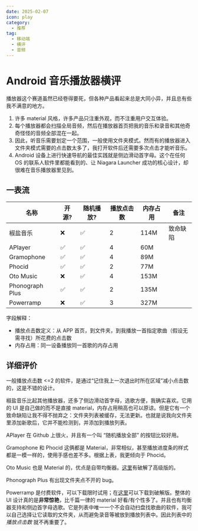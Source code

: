 ```yaml
---
date: 2025-02-07
icon: play
category:
  - 推荐
tag:
  - 移动端
  - 横评
  - 音频
---
```


# Android 音乐播放器横评

播放器这个赛道虽然已经卷得要死，但各种产品看起来总是大同小异，并且总有些我不满意的地方。

1. 许多 material 风格，许多产品只注重外观，而不注重用户交互体验。
2. 每个播放器都会扫描全局音频，然后在播放器首页把我的音乐和录音和其他奇奇怪怪的音频全部混在一起。
3. 因此，听音乐需要划定一个范围，一般使用文件夹模式。然而有的播放器进入文件夹模式需要的点击数太多了，我打开软件后还需要多次点击才能听音乐。
4. Android 设备上进行快速导航的最佳实践就是侧边滑动首字母。这个在任何 OS 的联系人软件里都能看到的、让 Niagara Launcher 成功的核心设计，却很难在音乐播放器里见到。

## 一表流

<!-- prettier-ignore -->
| 名称 | 开源? | 随机播放? | 播放点击数 | 内存占用 | 备注 |
| --- | --- | --- | --- | --- | --- |
| 椒盐音乐 | ❌ | ✅ | 2 | 114M | 致命缺陷 |
| APlayer | ✅ | ✅ | 4 | 60M |
| Gramophone | ✅ | ✅ | 4 | 89M |
| Phocid | ✅ | ✅ | 2 | 77M |
| Oto Music | ❌ | ✅ | 4 | 153M |
| Phonograph Plus | ✅ | ✅ | 2 | 135M |
| Powerramp | ❌ | ✅ | 3 | 327M |

字段解释：

- 播放点击数定义：从 APP 首页，到文件夹，到我播放一首指定歌曲（假设无需寻找）所花费的点击数
- 内存占用：同一设备播放同一首歌的内存占用

## 详细评价

一般播放点击数 \<=2 的软件，是通过“记住我上一次退出时所在区域”减小点击数的，这是不错的设计。

椒盐音乐比起其他播放器，还多了侧边滑动首字母，选歌方便，我确实喜欢。它用的 UI 是自己做的而不是直接 material，内存占用稍高也可以原谅。但是它有一个致命缺陷让我不得不抛弃之：文件夹列表被缓存，无法更新。也就是说我向文件夹里添加新歌后，它并不能检测到，并添加到播放列表。

APlayer 在 Github 上很火，并且有一个叫 “随机播放全部” 的按钮比较好用。

Gramophone 和 Phocid 这俩都是 Material，非常相似，甚至播放进度条的样式都是一模一样的，使用手感也差不多。根据上表，我更倾向于 Phocid。

Oto Music 也是 Material 的，优点是自带均衡器。[这里](https://t.me/xyxyspace/1746)有破解了高级版的。

Phonograph Plus 有出现文件夹点不开的 bug。

Powerramp 是付费软件，可以下载限时试用；在[这里](https://modyolo.com/download/poweramp-506)可以下载到破解版。整体的 UI 设计真的是**非常惊艳**，比千篇一律的 material 好看/有个性多了。并且也有均衡器支持和侧边首字母选歌。它是列表中唯一一个不会自动扫盘找歌曲的软件，我可以自己选择让它读取的文件夹，从而避免录音等被放到播放列表中。因此列表中的 _播放点击数_ 就不再重要了。

